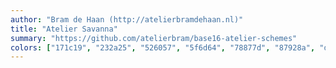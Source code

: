 ```yaml
---
author: "Bram de Haan (http://atelierbramdehaan.nl)"
title: "Atelier Savanna"
summary: "https://github.com/atelierbram/base16-atelier-schemes"
colors: ["171c19", "232a25", "526057", "5f6d64", "78877d", "87928a", "dfe7e2", "ecf4ee", "b16139", "9f713c", "a07e3b", "489963", "1c9aa0", "478c90", "55859b", "867469"]
---
```

